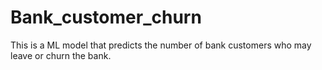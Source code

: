 # Bank_customer_churn
This is a ML model that predicts the number of bank customers who may leave or churn the bank.
